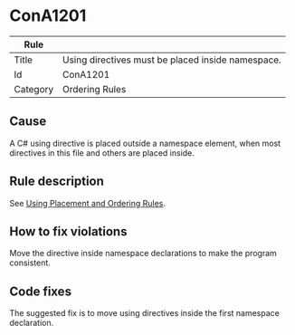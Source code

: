 # ConA1201

Rule | &nbsp;
------------ | -------------
Title | Using directives must be placed inside namespace.
Id | ConA1201
Category | Ordering Rules

## Cause

A C# using directive is placed outside a namespace element, when most directives in this file and others are placed inside.

## Rule description

See [Using Placement and Ordering Rules](UsingPlacementAndOrderingRules.md).

## How to fix violations

Move the directive inside namespace declarations to make the program consistent. 

## Code fixes

The suggested fix is to move using directives inside the first namespace declaration.
